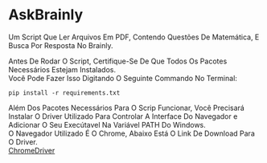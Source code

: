 # AskBrainly
Um Script Que Ler Arquivos Em PDF, Contendo Questões De Matemática, E Busca Por Resposta No Brainly.

Antes De Rodar O Script, Certifique-Se De Que Todos Os Pacotes Necessários Estejam Instalados.  
Você Pode Fazer Isso Digitando O Seguinte Commando No Terminal:
```
pip install -r requirements.txt
```  
Além Dos Pacotes Necessários Para O Scrip Funcionar, Você Precisará Instalar O Driver Utilizado Para Controlar A Interface Do Navegador e Adicionar O Seu Execútavel Na Variável PATH Do Windows.  
O Navegador Utilizado É O Chrome, Abaixo Está O Link De Download Para O Driver.  
[ChromeDriver](https://sites.google.com/a/chromium.org/chromedriver/downloads)
